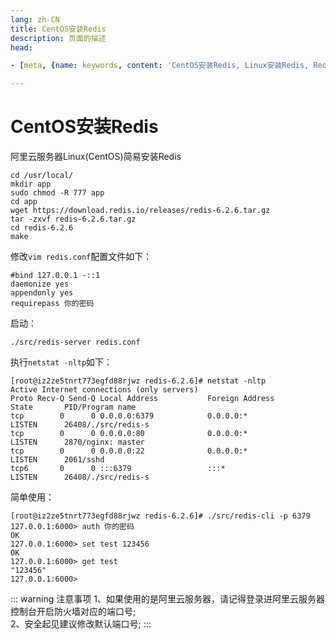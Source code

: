 ```yaml
---
lang: zh-CN  
title: CentOS安装Redis  
description: 页面的描述  
head:

- [meta, {name: keywords, content: 'CentOS安装Redis, Linux安装Redis, Redis'}]

---
```


# CentOS安装Redis

阿里云服务器Linux(CentOS)简易安装Redis

```shell
cd /usr/local/
mkdir app
sudo chmod -R 777 app
cd app
wget https://download.redis.io/releases/redis-6.2.6.tar.gz
tar -zxvf redis-6.2.6.tar.gz
cd redis-6.2.6
make
```

修改`vim redis.conf`配置文件如下：

```shell
#bind 127.0.0.1 -::1
daemonize yes
appendonly yes
requirepass 你的密码
```

启动：

```shell
./src/redis-server redis.conf 
```

执行`netstat -nltp`如下：

```shell
[root@iz2ze5tnrt773egfd88rjwz redis-6.2.6]# netstat -nltp
Active Internet connections (only servers)
Proto Recv-Q Send-Q Local Address           Foreign Address         State       PID/Program name    
tcp        0      0 0.0.0.0:6379            0.0.0.0:*               LISTEN      26408/./src/redis-s 
tcp        0      0 0.0.0.0:80              0.0.0.0:*               LISTEN      2870/nginx: master  
tcp        0      0 0.0.0.0:22              0.0.0.0:*               LISTEN      2061/sshd           
tcp6       0      0 :::6379                 :::*                    LISTEN      26408/./src/redis-s 
```

简单使用：

```shell
[root@iz2ze5tnrt773egfd88rjwz redis-6.2.6]# ./src/redis-cli -p 6379
127.0.0.1:6000> auth 你的密码
OK
127.0.0.1:6000> set test 123456
OK
127.0.0.1:6000> get test
"123456"
127.0.0.1:6000> 
```

::: warning 注意事项 1、如果使用的是阿里云服务器，请记得登录进阿里云服务器控制台开启防火墙对应的端口号;  
2、安全起见建议修改默认端口号;
:::

<Comment></Comment>
